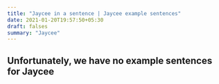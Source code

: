 ```yaml
---
title: "Jaycee in a sentence | Jaycee example sentences"
date: 2021-01-20T19:57:50+05:30
draft: falses
summary: "Jaycee"
---
```

## Unfortunately, we have no example sentences for Jaycee                 
